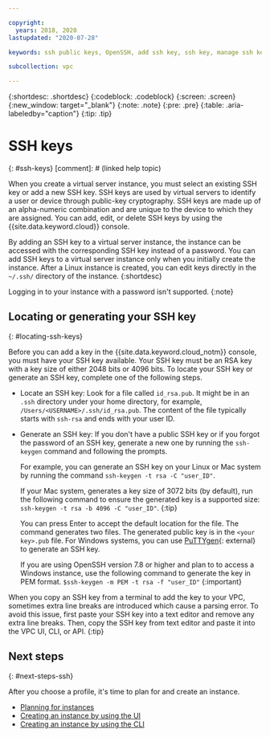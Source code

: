 ```yaml
---

copyright:
  years: 2018, 2020
lastupdated: "2020-07-28"

keywords: ssh public keys, OpenSSH, add ssh key, ssh key, manage ssh key, virtual server instance, instance, virtual servers, vsi, virtual machines, server

subcollection: vpc

---
```


{:shortdesc: .shortdesc}
{:codeblock: .codeblock}
{:screen: .screen}
{:new_window: target="_blank"}
{:note: .note}
{:pre: .pre}
{:table: .aria-labeledby="caption"}
{:tip: .tip}

# SSH keys
{: #ssh-keys}
[comment]: # (linked help topic)

When you create a virtual server instance, you must select an existing SSH key or add a new SSH key. SSH keys are used by virtual servers to identify a user or device through public-key cryptography. SSH keys are made up of an alpha-numeric combination and are unique to the device to which they are assigned. You can add, edit, or delete SSH keys by using the {{site.data.keyword.cloud}} console.

By adding an SSH key to a virtual server instance, the instance can be accessed with the corresponding SSH key instead of a password. You can add SSH keys to a virtual server instance only when you initially create the instance. After a Linux instance is created, you can edit keys directly in the `~/.ssh/` directory of the instance.
{:shortdesc}

Logging in to your instance with a password isn't supported. 
{:note}

## Locating or generating your SSH key
{: #locating-ssh-keys}

Before you can add a key in the {{site.data.keyword.cloud_notm}} console, you must have your SSH key available. Your SSH key must be an RSA key with a key size of either 2048 bits or 4096 bits. To locate your SSH key or generate an SSH key, complete one of the following steps.

 * Locate an SSH key: Look for a file called `id_rsa.pub`. It might be in an `.ssh` directory under your home directory, for example, `/Users/<USERNAME>/.ssh/id_rsa.pub`. The content of the file typically starts with `ssh-rsa` and ends with your user ID.  

* Generate an SSH key: If you don't have a public SSH key or if you forgot the password of an SSH key, generate a new one by running the `ssh-keygen` command and following the prompts. 

  For example, you can generate an SSH key on your Linux or Mac system by running the command `ssh-keygen -t rsa -C "user_ID"`.

  If your Mac system, generates a key size of 3072 bits (by default), run the following command to ensure the generated key is a supported size: `ssh-keygen -t rsa -b 4096 -C "user_ID"`.
  {:tip} 

  You can press Enter to accept the default location for the file. The command generates two files. The generated public key is in the `<your key>.pub` file. For Windows systems, you can use [PuTTYgen](https://www.ssh.com/ssh/putty/windows/puttygen){: external} to generate an SSH key.

  If you are using OpenSSH version 7.8 or higher and plan to to access a Windows instance, use the following command to generate the key in PEM format. `$ssh-keygen -m PEM -t rsa -f "user_ID"`
  {:important}

When you copy an SSH key from a terminal to add the key to your VPC, sometimes extra line breaks are introduced which cause a parsing error. To avoid this issue, first paste your SSH key into a text editor and remove any extra line breaks. Then, copy the SSH key from text editor and paste it into the VPC UI, CLI, or API.
{:tip}

## Next steps
{: #next-steps-ssh}

After you choose a profile, it's time to plan for and create an instance. 
* [Planning for instances](/docs/vpc?topic=vpc-vsi_best_practices)
* [Creating an instance by using the UI](/docs/vpc?topic=vpc-creating-virtual-servers)
* [Creating an instance by using the CLI](/docs/vpc?topic=vpc-creating-virtual-servers-cli)
